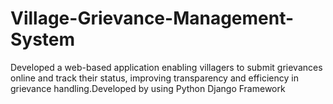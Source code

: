 # Village-Grievance-Management-System
 Developed a web-based application enabling villagers to submit grievances online and track  their status, improving transparency and efficiency in grievance handling.Developed by using Python Django Framework

